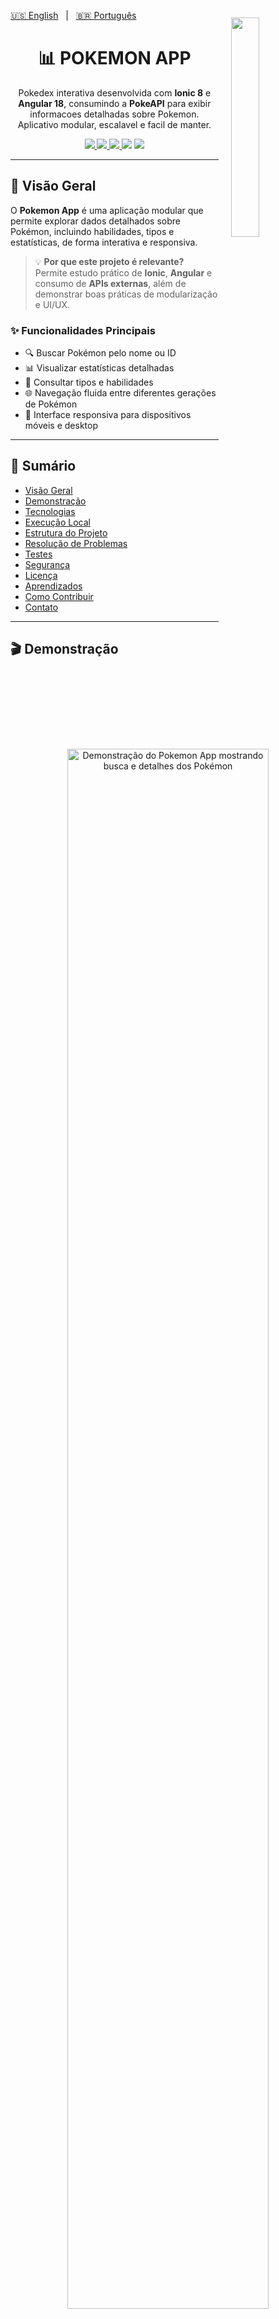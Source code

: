 [🇺🇸 English](./README.md)   |   [🇧🇷 Português](./README-pt.md)

<img src="https://raw.githubusercontent.com/PokeAPI/sprites/master/sprites/pokemon/other/official-artwork/25.png" align="right" width="30%" style="margin: -20px 0 0 20px;">
<div align="center">

<h1 align="center">📊 POKEMON APP</h1>


Pokedex interativa desenvolvida com **Ionic 8** e **Angular 18**, consumindo a **PokeAPI** para exibir informacoes detalhadas sobre Pokemon. Aplicativo modular, escalavel e facil de manter.


<p align="center">
  <a href="https://ionicframework.com/">
    <img src="https://img.shields.io/badge/Ionic-3880FF?style=flat&logo=ionic&logoColor=white" />
  </a>
  <a href="https://angular.io/">
    <img src="https://img.shields.io/badge/Angular-DD0031?style=flat&logo=angular&logoColor=white" />
  </a>
  <a href="./LICENSE">
    <img src="https://img.shields.io/badge/license-MIT-yellow?style=flat" />
  </a>
  <img src="https://img.shields.io/github/stars/marcelonovello/Pokemon-API?style=flat&logo=github" />
  <img src="https://img.shields.io/github/forks/marcelonovello/Pokemon-API?style=flat&logo=github" />
</p>
</div>

---

<a id="visao-geral"></a>
## 🔎 Visão Geral

O **Pokemon App** é uma aplicação modular que permite explorar dados detalhados sobre Pokémon, incluindo habilidades, tipos e estatísticas, de forma interativa e responsiva.  

> 💡 **Por que este projeto é relevante?**  
> Permite estudo prático de **Ionic**, **Angular** e consumo de **APIs externas**, além de demonstrar boas práticas de modularização e UI/UX.

### ✨ Funcionalidades Principais
- 🔍 Buscar Pokémon pelo nome ou ID
- 📊 Visualizar estatísticas detalhadas
- 🧬 Consultar tipos e habilidades
- 🌐 Navegação fluida entre diferentes gerações de Pokémon
- 📱 Interface responsiva para dispositivos móveis e desktop

---

## 📑 Sumário
- [Visão Geral](#visao-geral)
- [Demonstração](#demonstracao)
- [Tecnologias](#tecnologias-utilizadas)
- [Execução Local](#execucao-local)
- [Estrutura do Projeto](#estrutura-do-projeto)
- [Resolução de Problemas](#resolucao-de-problemas)
- [Testes](#testes)
- [Segurança](#seguranca)
- [Licença](#licenca)
- [Aprendizados](#aprendizados)
- [Como Contribuir](#como-contribuir)
- [Contato](#contato)

---

<a id="demonstracao"></a>
## 🎬 Demonstração

<p align="center">
  <img src="./src/assets/demo.gif" 
       alt="Demonstração do Pokemon App mostrando busca e detalhes dos Pokémon" 
       width="80%" />
</p>

💻 **Deploy ativo:**  
- Frontend: [https://pokemon-api-irfm.onrender.com/](https://pokemon-api-irfm.onrender.com/)

---

<a id="tecnologias-utilizadas"></a>
## 🛠️ Tecnologias Utilizadas

| Camada       | Tecnologias / Ferramentas                                      |
|--------------|---------------------------------------------------------------|
| Frontend     | [Ionic](https://ionicframework.com/), [Angular](https://angular.io/) |
| Backend/API  | [PokeAPI](https://pokeapi.co/)                                 |
| Ferramentas  | [npm](https://www.npmjs.com/), [Node.js](https://nodejs.org/) |

---

<a id="execucao-local"></a>
## 🚀 Execução Local

### ⚙️ Pré-requisitos
- ![Node.js](https://img.shields.io/badge/Node.js-339933?style=flat&logo=node.js&logoColor=white)
- ![npm](https://img.shields.io/badge/npm-CB3837?style=flat&logo=npm&logoColor=white)
- ![Ionic](https://img.shields.io/badge/Ionic-3880FF?style=flat&logo=ionic&logoColor=white)

### ⬇️ Instalação Rápida
1️⃣ Clone o repositório:
```bash
git clone https://github.com/marcelonovello/Pokemon-App.git
cd Pokemon-App
```
2️⃣ Instale as dependências:
```bash
npm install
```
3️⃣ Execute o aplicativo:
```bash
ionic serve
```
4️⃣ Acesse no navegador:
```bash
http://localhost:8100
```

---

<a id="estrutura-do-projeto"></a>
## 🏗 Estrutura do Projeto

```sh
└──📦 pokemon-app-angular/           # Pasta raiz do app Angular Pokémon
    ├── 📄 README.md                 # Documentação principal do projeto
    ├── 📄 DOCS-TECH.md              # Documentação técnica e detalhes de implementação
    ├── 📄 angular.json              # Configuração do Angular CLI
    ├── 📄 capacitor.config.ts       # Configuração do Capacitor para builds móveis
    ├── 📄 ionic.config.json         # Configuração do projeto Ionic
    ├── 📄 package.json              # Dependências Node.js e scripts do projeto
    ├── 📄 package-lock.json         # Versões exatas dos pacotes Node.js instalados
    ├── 📄 tsconfig.json             # Configuração global do TypeScript
    ├── 📄 tsconfig.app.json         # Configuração TypeScript específica do app Angular
    ├── 📂 src/                      # Pasta do código-fonte
    │   ├── 📂 app/                  # Módulo principal do app Angular
    │   │   ├── 📂 components/      # Componentes de UI reutilizáveis
    │   │   ├── 📂 pages/           # Páginas/telas do app
    │   │   ├── 📂 services/        # Serviços Angular (lógica de dados e API)
    │   │   ├── 📄 app.component.ts      # Componente raiz do app
    │   │   ├── 📄 app.module.ts         # Módulo principal, declara componentes e módulos
    │   │   └── 📄 app-routing.module.ts # Configuração das rotas do app
    │   ├── 📂 assets/               # Pasta de assets estáticos
    │   │   ├── 📂 images/           # Imagens usadas no app
    │   │   └── 📂 icons/            # Ícones do app
    │   ├── 📂 environments/        # Configurações de ambiente
    │   │   ├── 📄 environment.ts        # Ambiente padrão (desenvolvimento)
    │   │   └── 📄 environment.prod.ts   # Configurações do ambiente de produção
    │   └── 📄 index.html            # Arquivo HTML principal, ponto de entrada do app
    └── 📄 .gitignore                # Arquivos/pastas ignorados pelo Git

```

---

<a id="resolucao-de-problemas"></a>

## 🔧 Resolução de Problemas
- ⚠️ **Porta já em uso** → Altere a porta padrão no ``ionic.config.json``.
- 🐛 **Erro na API** → Verifique a conectividade com a [PokeAPI](https://pokeapi.co/) e atualize URLs se necessário.

---

<a id="seguranca"></a>

## 🔒 Segurança
- 🔐 Mantenha dependências atualizadas com ``npm audit``.
- ❌ Não exponha chaves ou dados sensíveis no repositório.

---

<a id="roteiro-do-projeto"></a>
## 🗺 Roteiro do Projeto

- [X] **`Init`**: Inicializar a estrutura do projeto Angular 18 + Ionic 8 e configurar dependências principais.
- [X] **`Setup`**: Configurar TypeScript, módulos Angular, rotas e arquivos de ambiente.
- [X] **`Assets`**: Adicionar assets estáticos (imagens, ícones) e configurar a pasta de assets.
- [X] **`Components`**: Criar componentes de UI reutilizáveis para cards, listas e estatísticas de Pokémon.
- [ ] **`Pages`**: Construir páginas principais (lista da Pokédex, detalhes do Pokémon, página de favoritos).
- [ ] **`Services`**: Implementar serviços para consumir dados de Pokémon via PokeAPI.
- [ ] **`Favorites`**: Adicionar funcionalidade de favoritos com suporte a armazenamento local.
- [ ] **`Responsive`**: Garantir design totalmente responsivo para dispositivos móveis e desktops.
- [ ] **`Search`**: Implementar busca por nome ou ID usando a PokeAPI.
- [ ] **`Filters`**: Adicionar filtros por tipo, habilidades e outros critérios.
- [ ] **`Optimization`**: Otimizar performance do app, lazy loading e tamanho do bundle.
- [ ] **`Testing`**: Escrever testes unitários e de integração para componentes e serviços.
- [ ] **`Deploy`**: Preparar build para produção e publicar como PWA (Progressive Web App).
- [ ] **`Enhance`**: Melhorar UI/UX, documentação e experiência do desenvolvedor.

![Progresso](https://img.shields.io/badge/Progress-27%25-brightgreen)

---

<a id="licenca"></a>
## 📄 Licença

Licença MIT. Consulte o arquivo [LICENSE](LICENSE).

---

<a id="aprendizados"></a>
## 📚 Aprendizados
- ⚡ Integração com APIs externas (PokeAPI)
- 📱 Desenvolvimento mobile com Ionic
- 🛠️ Boas práticas de Angular e modularização
- 🌐 UI/UX responsiva
- 💻 Git e GitHub: commits, branches e versionamento

---

<a id="como-contribuir"></a>
## 🤝 Como Contribuir

Contribuições são bem-vindas! Siga os passos abaixo para colaborar com este projeto:

1. **Faça um Fork** do repositório.  
2. **Crie uma Branch** para sua feature ou correção:  
```bash
   git checkout -b my-feature
```
3. Faça as alterações necessárias no código ou na documentação.
4. Confirme as mudanças (commits) com mensagens claras:
```bash
   git commit -m "Add feature X"
```
5. Envie para seu Fork:
  ```bash
  git commit -m "Add feature X"
  ```
6. Abra um Pull Request (PR) para a branch main deste repositório.
 ```bash
 💡 Dica: Antes de enviar o PR, verifique se o código segue os padrões definidos e se todos os testes passam.
 ```

---

<a id="contato"></a>
## 📬 Contato

- **Autor:** Marcelo Novello  
- **GitHub:** [marcelonovello](https://github.com/marcelonovello)  
- **LinkedIn:** [Marcelo Novello](https://www.linkedin.com/in/marcelo-novello/)

---
